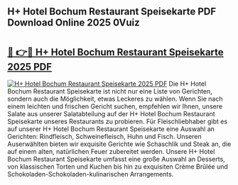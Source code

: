 ## H+ Hotel Bochum Restaurant Speisekarte PDF Download Online 2025 0Vuiz

# <h2><a href="http://gce6jf.nevu.top/?p=H%2b+Hotel+Bochum+Restaurant+Speisekarte">🔗 👉🔴 H+ Hotel Bochum Restaurant Speisekarte 2025 PDF</a></h2>

[![H+ Hotel Bochum Restaurant Speisekarte 2025 PDF](https://i.imgur.com/dBaPXMq.png)](http://gce6jf.nevu.top/?p=H%2b+Hotel+Bochum+Restaurant+Speisekarte)
Die H+ Hotel Bochum Restaurant Speisekarte ist nicht nur eine Liste von Gerichten, sondern auch die Möglichkeit, etwas Leckeres zu wählen. Wenn Sie nach einem leichten und frischen Gericht suchen, empfehlen wir Ihnen, unsere Salate aus unserer Salatabteilung auf der H+ Hotel Bochum Restaurant Speisekarte unseres Restaurants zu probieren. Für Fleischliebhaber gibt es auf unserer H+ Hotel Bochum Restaurant Speisekarte eine Auswahl an Gerichten: Rindfleisch, Schweinefleisch, Huhn und Fisch. Unseren Auserwählten bieten wir exquisite Gerichte wie Schaschlik und Steak an, die auf einem alten, natürlichen Feuer zubereitet werden. Unsere H+ Hotel Bochum Restaurant Speisekarte umfasst eine große Auswahl an Desserts, von klassischen Torten und Kuchen bis hin zu exquisiten Crème Brûlée und Schokoladen-Schokoladen-kulinarischen Arrangements.
